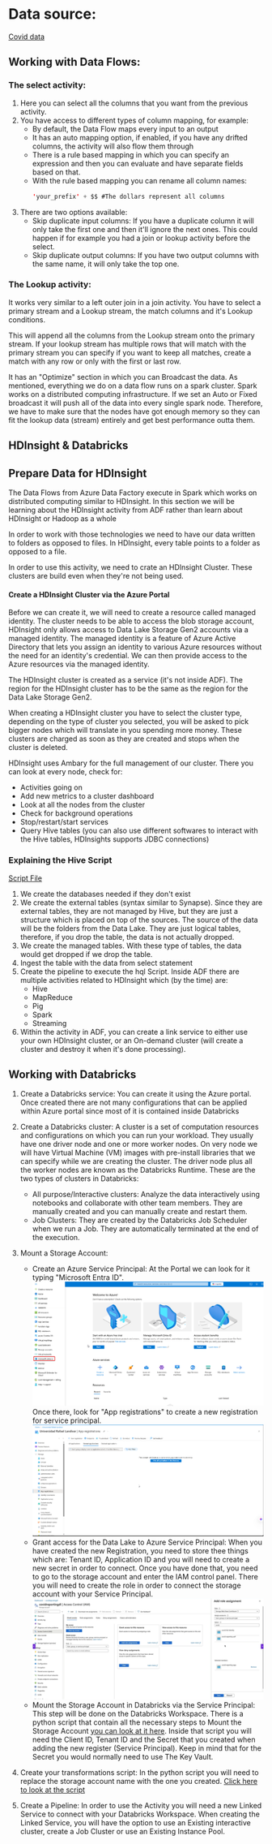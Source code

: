 # Data source:

[Covid data](https://www.ecdc.europa.eu/en/covid-19/data)

## Working with Data Flows:

### The select activity:

1. Here you can select all the columns that you want from the previous activity.
2. You have access to different types of column mapping, for example:
   - By default, the Data Flow maps every input to an output
   - It has an auto mapping option, if enabled, if you have any drifted columns, the activity will also flow them through
   - There is a rule based mapping in which you can specify an expression and then you can evaluate and have separate fields based on that.
   - With the rule based mapping you can rename all column names:
     ```scala
     'your_prefix' + $$ #The dollars represent all columns
     ```
3. There are two options available:
   - Skip duplicate input columns: If you have a duplicate column it will only take the first one and then it'll ignore the next ones. This could happen if for example you had a join or lookup activity before the select.
   - Skip duplicate output columns: If you have two output columns with the same name, it will only take the top one.

### The Lookup activity:

It works very similar to a left outer join in a join activity. You have to select a primary stream and a Lookup stream, the match columns and it's Lookup conditions.

This will append all the columns from the Lookup stream onto the primary stream. If your lookup stream has multiple rows that will match with the primary stream you can specify if you want to keep all matches, create a match with any row or only with the first or last row.

It has an "Optimize" section in which you can Broadcast the data. As mentioned, everything we do on a data flow runs on a spark cluster. Spark works on a distributed computing infrastructure. If we set an Auto or Fixed broadcast it will push all of the data into every single spark node. Therefore, we have to make sure that the nodes have got enough memory so they can fit the lookup data (stream) entirely and get best performance outta them.

## HDInsight & Databricks

## Prepare Data for HDInsight

The Data Flows from Azure Data Factory execute in Spark which works on distributed computing similar to HDInsight. In this section we will be learning about the HDInsight activity from ADF rather than learn about HDInsight or Hadoop as a whole

In order to work with those technologies we need to have our data written to folders as opposed to files. In HDInsight, every table points to a folder as opposed to a file.

In order to use this activity, we need to crate an HDInsight Cluster. These clusters are build even when they're not being used.

#### Create a HDInsight Cluster via the Azure Portal

Before we can create it, we will need to create a resource called managed identity. The cluster needs to be able to access the blob storage account, HDInsight only allows access to Data Lake Storage Gen2 accounts via a managed identity. The managed identity is a feature of Azure Active Directory that lets you assign an identity to various Azure resources without the need for an identity's credential. We can then provide access to the Azure resources via the managed identity.

The HDInsight cluster is created as a service (it's not inside ADF). The region for the HDInsight cluster has to be the same as the region for the Data Lake Storage Gen2.

When creating a HDInsight cluster you have to select the cluster type, depending on the type of cluster you selected, you will be asked to pick bigger nodes which will translate in you spending more money. These clusters are charged as soon as they are created and stops when the cluster is deleted.

HDInsight uses Ambary for the full management of our cluster. There you can look at every node, check for:

- Activities going on
- Add new metrics to a cluster dashboard
- Look at all the nodes from the cluster
- Check for background operations
- Stop/restart/start services
- Query Hive tables (you can also use different softwares to interact with the Hive tables, HDInsights supports JDBC connections)

### Explaining the Hive Script

[Script File](covid_transform_testing.hql)

1. We create the databases needed if they don't exist
2. We create the external tables (syntax similar to Synapse). Since they are external tables, they are not managed by Hive, but they are just a structure which is placed on top of the sources. The source of the data will be the folders from the Data Lake. They are just logical tables, therefore, if you drop the table, the data is not actually dropped.
3. We create the managed tables. With these type of tables, the data would get dropped if we drop the table.
4. Ingest the table with the data from select statement
5. Create the pipeline to execute the hql Script. Inside ADF there are multiple activities related to HDInsight which (by the time) are:
   - Hive
   - MapReduce
   - Pig
   - Spark
   - Streaming
6. Within the activity in ADF, you can create a link service to either use your own HDInsight cluster, or an On-demand cluster (will create a cluster and destroy it when it's done processing).

## Working with Databricks

1. Create a Databricks service: You can create it using the Azure portal. Once created there are not many configurations that can be applied within Azure portal since most of it is contained inside Databricks

2. Create a Databricks cluster: A cluster is a set of computation resources and configurations on which you can run your workload. They usually have one driver node and one or more worker nodes. On very node we will have Virtual Machine (VM) images with pre-install libraries that we can specify while we are creating the cluster. The driver node plus all the worker nodes are known as the Databricks Runtime. These are the two types of clusters in Databricks:

   - All purpose/Interactive clusters: Analyze the data interactively using notebooks and collaborate with other team members. They are manually created and you can manually create and restart them.
   - Job Clusters: They are created by the Databricks Job Scheduler when we run a Job. They are automatically terminated at the end of the execution.

3. Mount a Storage Account:

   - Create an Azure Service Principal: At the Portal we can look for it typing "Microsoft Entra ID".
     ![alt text](image.png)
     Once there, look for "App registrations" to create a new registration for service principal.
     ![alt text](image-1.png)
   - Grant access for the Data Lake to Azure Service Principal: When you have created the new Registration, you need to store thee things which are: Tenant ID, Application ID and you will need to create a new secret in order to connect. Once you have done that, you need to go to the storage account and enter the IAM control panel. There you will need to create the role in order to connect the storage account with your Service Principal.
     ![alt text](image-2.png)
   - Mount the Storage Account in Databricks via the Service Principal: This step will be done on the Databricks Workspace. There is a python script that contain all the necessary steps to Mount the Storage Account [you can look at it here](mount_storage.py). Inside that script you will need the Client ID, Tenant ID and the Secret that you created when adding the new register (Service Principal). Keep in mind that for the Secret you would normally need to use The Key Vault.

4. Create your transformations script: In the python script you will need to replace the storage account name with the one you created. [Click here to look at the script](transform_population_data.py)

5. Create a Pipeline: In order to use the Activity you will need a new Linked Service to connect with your Databricks Workspace. When creating the Linked Service, you will have the option to use an Existing interactive cluster, create a Job Cluster or use an Existing Instance Pool.
